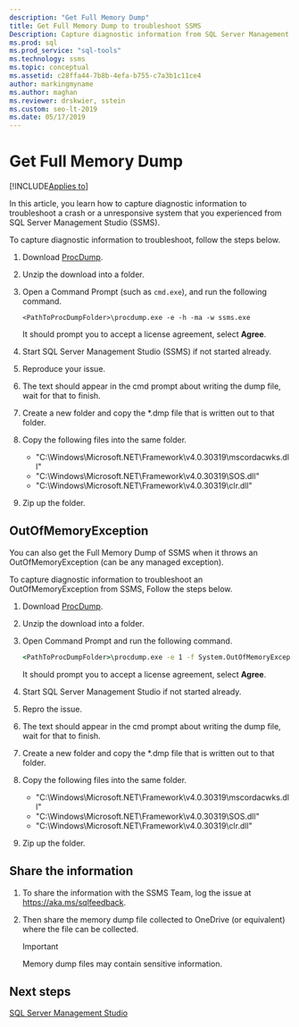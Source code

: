 ```yaml
---
description: "Get Full Memory Dump"
title: Get Full Memory Dump to troubleshoot SSMS
Description: Capture diagnostic information from SQL Server Management Studio (SSMS) so you can troubleshoot a crash or an unresponsive system.
ms.prod: sql
ms.prod_service: "sql-tools"
ms.technology: ssms
ms.topic: conceptual
ms.assetid: c28ffa44-7b8b-4efa-b755-c7a3b1c11ce4
author: markingmyname
ms.author: maghan
ms.reviewer: drskwier, sstein
ms.custom: seo-lt-2019
ms.date: 05/17/2019
---
```


# Get Full Memory Dump

[!INCLUDE[Applies to](../../includes/appliesto-ss-asdb-asdw-xxx-md.md)]

In this article, you learn how to capture diagnostic information to troubleshoot a crash or a unresponsive system that you experienced from SQL Server Management Studio (SSMS).

To capture diagnostic information to troubleshoot, follow the steps below.

1. Download [ProcDump](/sysinternals/downloads/procdump).

2. Unzip the download into a folder.

3. Open a Command Prompt (such as `cmd.exe`), and run the following command.

    ```console
    <PathToProcDumpFolder>\procdump.exe -e -h -ma -w ssms.exe
    ```

    It should prompt you to accept a license agreement, select **Agree**.

4. Start SQL Server Management Studio (SSMS) if not started already.

5. Reproduce your issue.

6. The text should appear in the cmd prompt about writing the dump file, wait for that to finish.

7. Create a new folder and copy the *.dmp file that is written out to that folder.

8. Copy the following files into the same folder.

    * "C:\Windows\Microsoft.NET\Framework\v4.0.30319\mscordacwks.dll"
    * "C:\Windows\Microsoft.NET\Framework\v4.0.30319\SOS.dll"
    * "C:\Windows\Microsoft.NET\Framework\v4.0.30319\clr.dll"

9. Zip up the folder.

## OutOfMemoryException

You can also get the Full Memory Dump of SSMS when it throws an OutOfMemoryException (can be any managed exception).

To capture diagnostic information to troubleshoot an OutOfMemoryException from SSMS, Follow the steps below.

1. Download [ProcDump](/sysinternals/downloads/procdump).

2. Unzip the download into a folder.

3. Open Command Prompt and run the following command.

    ```cmd
    <PathToProcDumpFolder>\procdump.exe -e 1 -f System.OutOfMemoryException -ma -w ssms.exe
    ```

    It should prompt you to accept a license agreement, select **Agree**.

4. Start SQL Server Management Studio if not started already.

5. Repro the issue.

6. The text should appear in the cmd prompt about writing the dump file, wait for that to finish.

7. Create a new folder and copy the *.dmp file that is written out to that folder.

8. Copy the following files into the same folder.

    * "C:\Windows\Microsoft.NET\Framework\v4.0.30319\mscordacwks.dll"
    * "C:\Windows\Microsoft.NET\Framework\v4.0.30319\SOS.dll"
    * "C:\Windows\Microsoft.NET\Framework\v4.0.30319\clr.dll"

9. Zip up the folder.

## Share the information

1. To share the information with the SSMS Team, log the issue at https://aka.ms/sqlfeedback.

2. Then share the memory dump file collected to OneDrive (or equivalent) where the file can be collected.

    > [!Important]
    > Memory dump files may contain sensitive information.

## Next steps

[SQL Server Management Studio](../sql-server-management-studio-ssms.md)